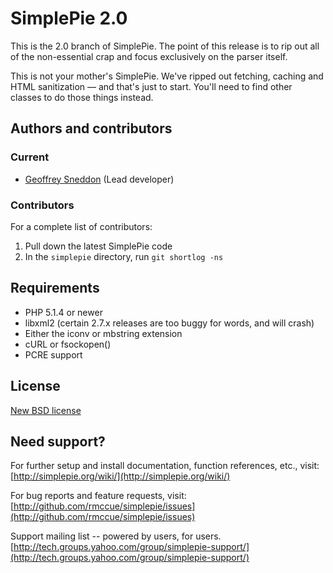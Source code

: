 # SimplePie 2.0

This is the 2.0 branch of SimplePie. The point of this release is to rip out all of the non-essential crap and focus exclusively on the parser itself.

This is not your mother's SimplePie. We've ripped out fetching, caching and HTML sanitization — and that's just to start. You'll need to find other classes to do those things instead.


## Authors and contributors
### Current
* [Geoffrey Sneddon](http://gsnedders.com) (Lead developer)

### Contributors
For a complete list of contributors:

1. Pull down the latest SimplePie code
2. In the `simplepie` directory, run `git shortlog -ns`


## Requirements
* PHP 5.1.4 or newer
* libxml2 (certain 2.7.x releases are too buggy for words, and will crash)
* Either the iconv or mbstring extension
* cURL or fsockopen()
* PCRE support


## License
[New BSD license](http://www.opensource.org/licenses/bsd-license.php)


## Need support?
For further setup and install documentation, function references, etc., visit:
[http://simplepie.org/wiki/](http://simplepie.org/wiki/)

For bug reports and feature requests, visit:
[http://github.com/rmccue/simplepie/issues](http://github.com/rmccue/simplepie/issues)

Support mailing list -- powered by users, for users.
[http://tech.groups.yahoo.com/group/simplepie-support/](http://tech.groups.yahoo.com/group/simplepie-support/)
